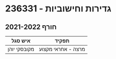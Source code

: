 # 236331 - גדירות וחישוביות

## חורף 2021-2022

| איש סגל | תפקיד |
| ---- | ---- |
| מקובסקי יוהן | מרצה - אחראי מקצוע |

